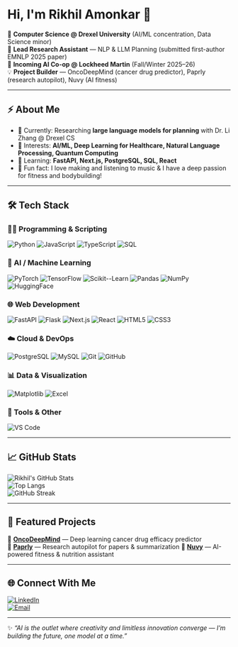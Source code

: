 # Hi, I'm Rikhil Amonkar 👋  

🚀 **Computer Science @ Drexel University** (AI/ML concentration, Data Science minor)  
📖 **Lead Research Assistant** — NLP & LLM Planning (submitted first-author EMNLP 2025 paper)  
🎯 **Incoming AI Co-op @ Lockheed Martin** (Fall/Winter 2025–26)  
💡 **Project Builder** — OncoDeepMind (cancer drug predictor), Paprly (research autopilot), Nuvy (AI fitness)

---

## ⚡ About Me  
- 🔭 Currently: Researching **large language models for planning** with Dr. Li Zhang @ Drexel CS  
- 🧠 Interests: **AI/ML, Deep Learning for Healthcare, Natural Language Processing, Quantum Computing**  
- 🌱 Learning: **FastAPI, Next.js, PostgreSQL, SQL, React**  
- 🎵 Fun fact: I love making and listening to music & I have a deep passion for fitness and bodybuilding!  

---

## 🛠️ Tech Stack  

### 👨‍💻 Programming & Scripting
![Python](https://img.shields.io/badge/-Python-3776AB?logo=python&logoColor=white)
![JavaScript](https://img.shields.io/badge/-JavaScript-F7DF1E?logo=javascript&logoColor=black)
![TypeScript](https://img.shields.io/badge/-TypeScript-3178C6?logo=typescript&logoColor=white)
![SQL](https://img.shields.io/badge/-SQL-4479A1?logo=postgresql&logoColor=white)

### 🤖 AI / Machine Learning
![PyTorch](https://img.shields.io/badge/-PyTorch-EE4C2C?logo=pytorch&logoColor=white)
![TensorFlow](https://img.shields.io/badge/-TensorFlow-FF6F00?logo=tensorflow&logoColor=white)
![Scikit--Learn](https://img.shields.io/badge/-Scikit--Learn-F7931E?logo=scikitlearn&logoColor=white)
![Pandas](https://img.shields.io/badge/-Pandas-150458?logo=pandas&logoColor=white)
![NumPy](https://img.shields.io/badge/-NumPy-013243?logo=numpy&logoColor=white)
![HuggingFace](https://img.shields.io/badge/-HuggingFace-FFDB1A?logo=huggingface&logoColor=black)

### 🌐 Web Development
![FastAPI](https://img.shields.io/badge/-FastAPI-009688?logo=fastapi&logoColor=white)
![Flask](https://img.shields.io/badge/-Flask-000000?logo=flask&logoColor=white)
![Next.js](https://img.shields.io/badge/-Next.js-000000?logo=nextdotjs&logoColor=white)
![React](https://img.shields.io/badge/-React-61DAFB?logo=react&logoColor=black)
![HTML5](https://img.shields.io/badge/-HTML5-E34F26?logo=html5&logoColor=white)
![CSS3](https://img.shields.io/badge/-CSS3-1572B6?logo=css3&logoColor=white)

### ☁️ Cloud & DevOps
![PostgreSQL](https://img.shields.io/badge/-PostgreSQL-336791?logo=postgresql&logoColor=white)
![MySQL](https://img.shields.io/badge/-MySQL-4479A1?logo=mysql&logoColor=white)
![Git](https://img.shields.io/badge/-Git-F05032?logo=git&logoColor=white)
![GitHub](https://img.shields.io/badge/-GitHub-181717?logo=github&logoColor=white)

### 📊 Data & Visualization
![Matplotlib](https://img.shields.io/badge/-Matplotlib-005571?logo=python&logoColor=white)
![Excel](https://img.shields.io/badge/-Excel-217346?logo=microsoft-excel&logoColor=white)

### 🧪 Tools & Other
![VS Code](https://img.shields.io/badge/-VSCode-007ACC?logo=visualstudiocode&logoColor=white)

---

## 📈 GitHub Stats  
![Rikhil's GitHub Stats](https://github-readme-stats.vercel.app/api?username=rikhil-amonkar&show_icons=true&theme=radical)  
![Top Langs](https://github-readme-stats.vercel.app/api/top-langs/?username=rikhil-amonkar&layout=compact&theme=tokyonight)  
![GitHub Streak](https://github-readme-streak-stats.herokuapp.com/?user=rikhil-amonkar&theme=dark)  

---

## 🚀 Featured Projects  
🔹 [**OncoDeepMind**](https://github.com/yourrepo) — Deep learning cancer drug efficacy predictor  
🔹 [**Paprly**](https://github.com/yourrepo) — Research autopilot for papers & summarization
🔹 [**Nuvy**](https://github.com/yourrepo) — AI-powered fitness & nutrition assistant  

---

## 🌐 Connect With Me  
[![LinkedIn](https://img.shields.io/badge/LinkedIn-blue?logo=linkedin&logoColor=white)](https://www.linkedin.com/in/rikhil-amonkar/)  
[![Email](https://img.shields.io/badge/Email-rma336%40drexel.edu-red?logo=gmail&logoColor=white)](mailto:rma336@drexel.edu)  

---
✨ *“AI is the outlet where creativity and limitless innovation converge — I’m building the future, one model at a time.”*
